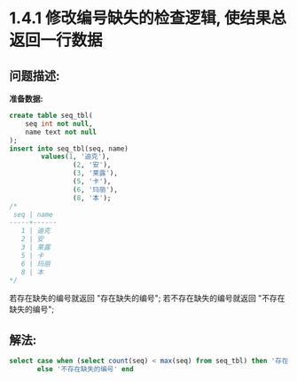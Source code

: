# 1.4.1 修改编号缺失的检查逻辑, 使结果总返回一行数据

## 问题描述:
**准备数据:**
```sql
create table seq_tbl(
    seq int not null,
    name text not null
);
insert into seq_tbl(seq, name)
        values(1, '迪克'),
                (2, '安'),
                (3, '莱露'),
                (5, '卡'),
                (6, '玛丽'),
                (8, '本');
/*
 seq | name
-----+------
   1 | 迪克
   2 | 安
   3 | 莱露
   5 | 卡
   6 | 玛丽
   8 | 本
*/
```
若存在缺失的编号就返回 "存在缺失的编号";
若不存在缺失的编号就返回 "不存在缺失的编号";

## 解法:
```sql
select case when (select count(seq) < max(seq) from seq_tbl) then '存在缺失的编号'
       else '不存在缺失的编号' end
```
